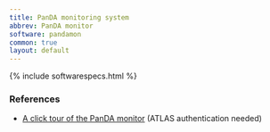 ```yaml
---
title: PanDA monitoring system
abbrev: PanDA monitor
software: pandamon
common: true
layout: default
---
```


{% include softwarespecs.html %}

### References

- [A click tour of the PanDA monitor](https://docs.google.com/presentation/d/1Sq3OpYPx2g4yk5ia71JvYE4jl3EQRx6Bqykc8XgE778/edit?usp=sharing) (ATLAS authentication needed)
